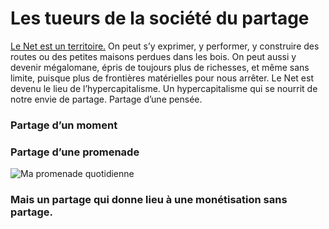 # Les tueurs de la société du partage

[Le Net est un territoire.](https://tcrouzet.com/tag/territoire/) On peut s’y exprimer, y performer, y construire des routes ou des petites maisons perdues dans les bois. On peut aussi y devenir mégalomane, épris de toujours plus de richesses, et même sans limite, puisque plus de frontières matérielles pour nous arrêter. Le Net est devenu le lieu de l’hypercapitalisme. Un hypercapitalisme qui se nourrit de notre envie de partage. Partage d’une pensée.<span id="more-30842"></span>

### Partage d’un moment

<div class="iframe" id="iframe1"></div>

### Partage d’une promenade

![Ma promenade quotidienne](https://tcrouzet.com/images_tc/2013/02/hike1.jpg)

### Mais un partage qui donne lieu à une monétisation sans partage.